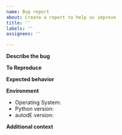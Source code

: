 ```yaml
---
name: Bug report
about: Create a report to help us improve
title: ''
labels: ''
assignees: ''

---
```


**Describe the bug**
<!-- A clear and concise description of what the bug is. -->

**To Reproduce**
<!-- Steps to reproduce the behaviour: code with output -->

**Expected behavior**
<!-- A clear and concise description of what you expected to happen. -->

**Environment**
<!-- please complete the following information. -->
 - Operating System:
 - Python version:
 - autodE version:

**Additional context**
<!-- Add any other context about the problem here. -->
